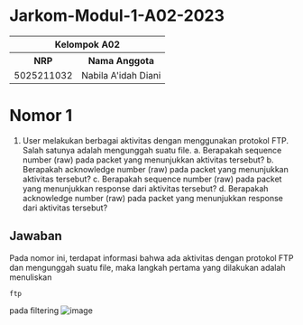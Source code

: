 # Jarkom-Modul-1-A02-2023
<table>
    <tr>
        <th colspan=2> Kelompok A02 </th>
    </tr>
    <tr>
        <th>NRP</th>
        <th>Nama Anggota</th>
    </tr>
    <tr>
        <td>5025211032</td>
        <td>Nabila A'idah Diani</td>
    </tr>
</table>


# Nomor 1
1. User melakukan berbagai aktivitas dengan menggunakan protokol FTP. Salah satunya adalah mengunggah suatu file.
a. Berapakah sequence number (raw) pada packet yang menunjukkan aktivitas tersebut? 
b. Berapakah acknowledge number (raw) pada packet yang menunjukkan aktivitas tersebut? 
c. Berapakah sequence number (raw) pada packet yang menunjukkan response dari aktivitas tersebut?
d. Berapakah acknowledge number (raw) pada packet yang menunjukkan response dari aktivitas tersebut?

## Jawaban

Pada nomor ini, terdapat informasi bahwa ada aktivitas dengan protokol FTP dan mengunggah suatu file, maka langkah pertama yang dilakukan adalah menuliskan
```
ftp
```
pada filtering
![image](https://github.com/nabilaaidah/Jarkom-Modul-1-A02-2023/assets/110476969/8e458409-08cf-412f-b0e0-db6dcb95ee28)
